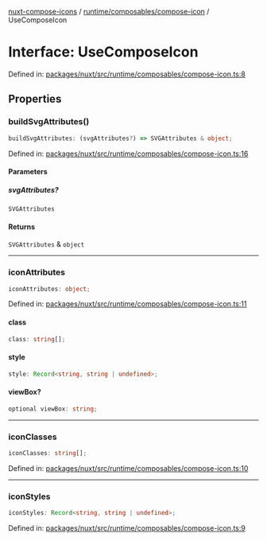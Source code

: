 [nuxt-compose-icons](../../../../modules.md) / [runtime/composables/compose-icon](../index.md) / UseComposeIcon

# Interface: UseComposeIcon

Defined in: [packages/nuxt/src/runtime/composables/compose-icon.ts:8](https://github.com/arthur-plazanet/nuxt-compose-icons/blob/99c7adb9fc4bc50d94b098116a004219498c2ced/packages/nuxt/src/runtime/composables/compose-icon.ts#L8)

## Properties

### buildSvgAttributes()

```ts
buildSvgAttributes: (svgAttributes?) => SVGAttributes & object;
```

Defined in: [packages/nuxt/src/runtime/composables/compose-icon.ts:16](https://github.com/arthur-plazanet/nuxt-compose-icons/blob/99c7adb9fc4bc50d94b098116a004219498c2ced/packages/nuxt/src/runtime/composables/compose-icon.ts#L16)

#### Parameters

##### svgAttributes?

`SVGAttributes`

#### Returns

`SVGAttributes` & `object`

---

### iconAttributes

```ts
iconAttributes: object;
```

Defined in: [packages/nuxt/src/runtime/composables/compose-icon.ts:11](https://github.com/arthur-plazanet/nuxt-compose-icons/blob/99c7adb9fc4bc50d94b098116a004219498c2ced/packages/nuxt/src/runtime/composables/compose-icon.ts#L11)

#### class

```ts
class: string[];
```

#### style

```ts
style: Record<string, string | undefined>;
```

#### viewBox?

```ts
optional viewBox: string;
```

---

### iconClasses

```ts
iconClasses: string[];
```

Defined in: [packages/nuxt/src/runtime/composables/compose-icon.ts:10](https://github.com/arthur-plazanet/nuxt-compose-icons/blob/99c7adb9fc4bc50d94b098116a004219498c2ced/packages/nuxt/src/runtime/composables/compose-icon.ts#L10)

---

### iconStyles

```ts
iconStyles: Record<string, string | undefined>;
```

Defined in: [packages/nuxt/src/runtime/composables/compose-icon.ts:9](https://github.com/arthur-plazanet/nuxt-compose-icons/blob/99c7adb9fc4bc50d94b098116a004219498c2ced/packages/nuxt/src/runtime/composables/compose-icon.ts#L9)
